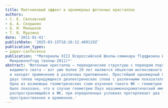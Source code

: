 ```yaml
---
title: Маятниковый эффект в одномерных фотонных кристаллах
authors:
- С. Е. Свяховский
- А. А. Скорынин
- Б. И. Манцызов
- Т. В. Мурзина
date: '2011-01-01'
publishDate: '2025-03-15T18:26:12.489119Z'
publication_types:
- paper-conference
publication: '*Материалы XIII Всероссийской Школы-семинара flqqфизика И Применение
  Микроволнfrqq (волны-2011)*'
abstract: 'Фотонные кристаллы – периодические структуры с периодом порядка длины волны
  видимого света – вот уже более 20 лет являются объектом интенсивного исследования
  и находят применение в различных приложениях. Простейший одномерный ФК состоит из
  двух типов чередующихся диэлектрических слоев с различными показателями преломления.
  Одна из возможных геометрических схем изучения такого ФК – геометрия Лауэ. Теоретически
  было показано, что в случае геометрии Лауэ квазимонохроматический импульс света,
  распространяющийся в ФК, при определенных условиях претерпевает два типа деления:
  пространственное и временное.'
---
```

